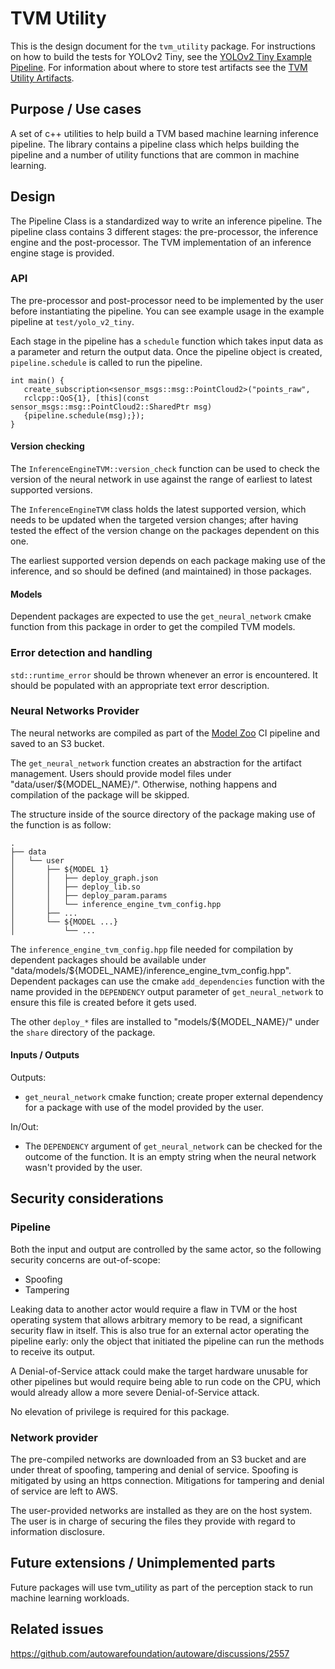 # TVM Utility

This is the design document for the `tvm_utility` package. For instructions on how to build the tests for YOLOv2 Tiny,
see the [YOLOv2 Tiny Example Pipeline](tvm-utility-yolo-v2-tiny-tests.md).
For information about where to store test artifacts see the [TVM Utility Artifacts](artifacts/README.md).

## Purpose / Use cases

A set of c++ utilities to help build a TVM based machine learning inference pipeline. The library contains a pipeline
class which helps building the pipeline and a number of utility functions that are common in machine learning.

## Design

The Pipeline Class is a standardized way to write an inference pipeline. The pipeline class contains 3 different stages:
the pre-processor, the inference engine and the post-processor. The TVM implementation of an inference engine stage is
provided.

### API

The pre-processor and post-processor need to be implemented by the user before instantiating the pipeline. You can see example
usage in the example pipeline at `test/yolo_v2_tiny`.

Each stage in the pipeline has a `schedule` function which takes input data as a parameter and return the output data.
Once the pipeline object is created, `pipeline.schedule` is called to run the pipeline.

```{cpp}
int main() {
   create_subscription<sensor_msgs::msg::PointCloud2>("points_raw",
   rclcpp::QoS{1}, [this](const sensor_msgs::msg::PointCloud2::SharedPtr msg)
   {pipeline.schedule(msg);});
}
```

#### Version checking

The `InferenceEngineTVM::version_check` function can be used to check the version of the neural network in use against the range of earliest to latest supported versions.

The `InferenceEngineTVM` class holds the latest supported version, which needs to be updated when the targeted version changes; after having tested the effect of the version change on the packages dependent on this one.

The earliest supported version depends on each package making use of the inference, and so should be defined (and maintained) in those packages.

#### Models

Dependent packages are expected to use the `get_neural_network` cmake function from this package in order to get the compiled TVM models.

### Error detection and handling

`std::runtime_error` should be thrown whenever an error is encountered. It should be populated with an appropriate text
error description.

### Neural Networks Provider

The neural networks are compiled as part of the
[Model Zoo](https://github.com/autowarefoundation/modelzoo/) CI pipeline and saved to an S3 bucket.

The `get_neural_network` function creates an abstraction for the artifact management.
Users should provide model files under "data/user/${MODEL_NAME}/". Otherwise, nothing happens and compilation of the package will be skipped.

The structure inside of the source directory of the package making use of the function is as follow:

```{text}
.
├── data
│   └── user
│       ├── ${MODEL 1}
│       │   ├── deploy_graph.json
│       │   ├── deploy_lib.so
│       │   ├── deploy_param.params
│       │   └── inference_engine_tvm_config.hpp
│       ├── ...
│       └── ${MODEL ...}
│           └── ...
```

The `inference_engine_tvm_config.hpp` file needed for compilation by dependent packages should be available under "data/models/${MODEL_NAME}/inference_engine_tvm_config.hpp".
Dependent packages can use the cmake `add_dependencies` function with the name provided in the `DEPENDENCY` output parameter of `get_neural_network` to ensure this file is created before it gets used.

The other `deploy_*` files are installed to "models/${MODEL_NAME}/" under the `share` directory of the package.

#### Inputs / Outputs

Outputs:

- `get_neural_network` cmake function; create proper external dependency for a package with use of the model provided by the user.

In/Out:

- The `DEPENDENCY` argument of `get_neural_network` can be checked for the outcome of the function.
  It is an empty string when the neural network wasn't provided by the user.

## Security considerations

### Pipeline

Both the input and output are controlled by the same actor, so the following security concerns are out-of-scope:

- Spoofing
- Tampering

Leaking data to another actor would require a flaw in TVM or the host operating system that allows arbitrary memory to
be read, a significant security flaw in itself. This is also true for an external actor operating the pipeline early:
only the object that initiated the pipeline can run the methods to receive its output.

A Denial-of-Service attack could make the target hardware unusable for other pipelines but would require being able to
run code on the CPU, which would already allow a more severe Denial-of-Service attack.

No elevation of privilege is required for this package.

### Network provider

The pre-compiled networks are downloaded from an S3 bucket and are under threat of spoofing,
tampering and denial of service.
Spoofing is mitigated by using an https connection.
Mitigations for tampering and denial of service are left to AWS.

The user-provided networks are installed as they are on the host system.
The user is in charge of securing the files they provide with regard to information disclosure.

## Future extensions / Unimplemented parts

Future packages will use tvm_utility as part of the perception stack to run machine learning workloads.

## Related issues

<https://github.com/autowarefoundation/autoware/discussions/2557>
